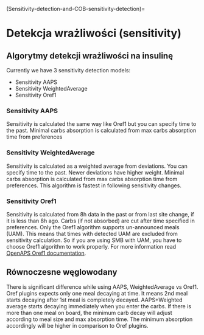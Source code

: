 (Sensitivity-detection-and-COB-sensitivity-detection)=

# Detekcja wrażliwości (sensitivity)

## Algorytmy detekcji wrażliwości na insulinę

Currently we have 3 sensitivity detection models:

* Sensitivity AAPS
* Sensitivity WeightedAverage
* Sensitivity Oref1

### Sensitivity AAPS

Sensitivity is calculated the same way like Oref1 but you can specify time to the past. Minimal carbs absorption is calculated from max carbs absorption time from preferences

### Sensitivity WeightedAverage

Sensitivity is calculated as a weighted average from deviations. You can specify time to the past. Newer deviations have higher weight. Minimal carbs absorption is calculated from max carbs absorption time from preferences. This algorithm is fastest in following sensitivity changes.

### Sensitivity Oref1

Sensitivity is calculated from 8h data in the past or from last site change, if it is less than 8h ago. Carbs (if not absorbed) are cut after time specified in preferences. Only the Oref1 algorithm supports un-announced meals (UAM). This means that times with detected UAM are excluded from sensitivity calculation. So if you are using SMB with UAM, you have to choose Oref1 algorithm to work properly. For more information read [OpenAPS Oref1 documentation](https://openaps.readthedocs.io/en/latest/docs/Customize-Iterate/oref1.html).

## Równoczesne węglowodany

There is significant difference while using AAPS, WeightedAverage vs Oref1. Oref plugins expects only one meal decaying at time. It means 2nd meal starts decaying after 1st meal is completely decayed. AAPS+Weighted average starts decaying immediately when you enter the carbs. If there is more than one meal on board, the minimum carb decay will adjust according to meal size and max absorption time. The minimum absorption accordingly will be higher in comparison to Oref plugins.